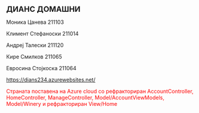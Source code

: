 <b style="font-size:20px">ДИАНС ДОМАШНИ</b>


Моника Цанева 211103

Климент Стефаноски 211014

Андреј Талески 211120

Кире Смилков 211065

Евросина Стојкоска 211064

https://dians234.azurewebsites.net/ <br>
<p style="color: red;">Страната поставена на Azure cloud со рефракториран AccountController, HomeController, ManageController, Model/AccountViewModels, Model/Winery и рефракториран View/Home </p>

